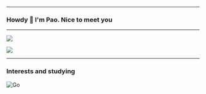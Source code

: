 ***
### Howdy 👋 I'm Pao. Nice to meet you
***
![](https://github-readme-streak-stats.herokuapp.com/?user=woonmapao&theme=buefy&hide_border=true)

![](https://github-readme-stats.vercel.app/api/top-langs/?username=woonmapao&theme=buefy&hide_border=true&include_all_commits=true&count_private=false&layout=compact)

***


### Interests and studying
![Go](https://img.shields.io/badge/go-%2300ADD8.svg?style=for-the-badge&logo=go&logoColor=white)
